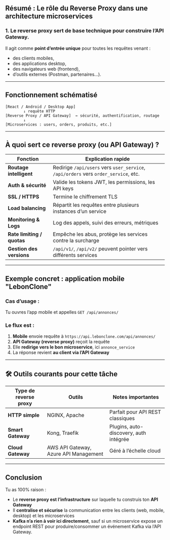##  Résumé : Le rôle du Reverse Proxy dans une architecture microservices

### 1. Le reverse proxy **sert de base technique** pour construire **l’API Gateway**.

Il agit comme **point d’entrée unique** pour toutes les requêtes venant :

* des clients mobiles,
* des applications desktop,
* des navigateurs web (frontend),
* d’outils externes (Postman, partenaires…).

---

##  Fonctionnement schématisé

```
[React / Android / Desktop App]
        ↓ requête HTTP
[Reverse Proxy / API Gateway]  ← sécurité, authentification, routage
        ↓
[Microservices : users, orders, produits, etc.]
```

---

##  À quoi sert ce reverse proxy (ou API Gateway) ?

| Fonction                   | Explication rapide                                                                  |
| -------------------------- | ----------------------------------------------------------------------------------- |
| **Routage intelligent**    | Redirige `/api/users` vers `user_service`, `/api/orders` vers `order_service`, etc. |
| **Auth & sécurité**        | Valide les tokens JWT, les permissions, les API keys                                |
| **SSL / HTTPS**            | Termine le chiffrement TLS                                                          |
| **Load balancing**         | Répartit les requêtes entre plusieurs instances d’un service                        |
| **Monitoring & Logs**      | Log des appels, suivi des erreurs, métriques                                        |
| **Rate limiting / quotas** | Empêche les abus, protège les services contre la surcharge                          |
| **Gestion des versions**   | `/api/v1/`, `/api/v2/` peuvent pointer vers différents services                     |

---

##  Exemple concret : application mobile "LebonClone"

### Cas d’usage :

Tu ouvres l’app mobile et appelles `GET /api/annonces/`

### Le flux est :

1. **Mobile** envoie requête à `https://api.lebonclone.com/api/annonces/`
2. **API Gateway (reverse proxy)** reçoit la requête
3. Elle **redirige vers le bon microservice**, ici `annonce_service`
4. La réponse revient **au client via l’API Gateway**

---

## 🛠 Outils courants pour cette tâche

| Type de reverse proxy | Outils                                | Notes importantes                      |
| --------------------- | ------------------------------------- | -------------------------------------- |
| **HTTP simple**       | NGINX, Apache                         | Parfait pour API REST classiques       |
| **Smart Gateway**     | Kong, Traefik                         | Plugins, auto-discovery, auth intégrée |
| **Cloud Gateway**     | AWS API Gateway, Azure API Management | Géré à l’échelle cloud                 |

---

##  Conclusion

Tu as 100% raison :

* Le **reverse proxy est l’infrastructure** sur laquelle tu construis ton **API Gateway**
* Il **centralise et sécurise** la communication entre les clients (web, mobile, desktop) et les microservices
* **Kafka n’a rien à voir ici directement**, sauf si un microservice expose un endpoint REST pour produire/consommer un événement Kafka via l’API Gateway.

